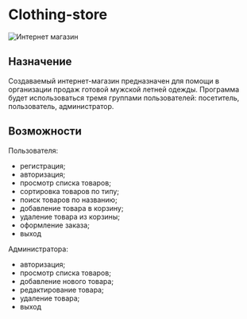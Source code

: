 # Clothing-store
![Интернет магазин](https://sun9-3.userapi.com/impg/zji6qv3LXRfDhmtwqX4jB2X1L6Od5GVz4hakrQ/91pprAbmdJ8.jpg?size=1756x1618&quality=96&sign=be0ceba50daa3757d9df1a7d6c68c802&type=album)
## Назначение 
Создаваемый интернет-магазин предназначен для помощи в организации продаж готовой мужской летней одежды.
Программа будет использоваться тремя группами пользователей: посетитель, пользователь, администратор.
## Возможности
Пользователя:
- регистрация;
- авторизация;
- просмотр списка товаров;
- сортировка товаров по типу;
- поиск товаров по названию;
- добавление товара в корзину;
- удаление товара из корзины;
- оформление заказа;
- выход <br/>

Администратора:
- авторизация;
- просмотр списка товаров;
- добавление нового товара;
- редактирование товара;
- удаление товара;
- выход
 
